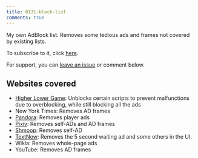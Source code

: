 ```yaml
---
title: 0131-block-list
comments: true
---
```


My own AdBlock list. Removes some tedious ads and frames not covered by existing lists.

To subscribe to it, click [here](abp:subscribe?location=https://raw.githubusercontent.com/austinhuang0131/0131-block-list/master/list.txt&title=0131List).

For support, you can [leave an issue](https://github.com/austinhuang0131/0131-block-list/issues) or comment below.

## Websites covered
* [Higher Lower Game](http://www.higherlowergame.com/): Unblocks certain scripts to prevent malfunctions due to overblocking, while still blocking all the ads
* New York Times: Removes AD frames
* [Pandora](http://pandora.tv): Removes player ads
* [Pixiv](http://pixiv.net): Removes self-ADs and AD frames
* [Shmoop](http://shmoop.com): Removes self-AD
* [TextNow](https://textnow.com/messaging): Removes the 5 second waiting ad and some others in the UI.
* Wikia: Removes whole-page ads
* YouTube: Removes AD frames
